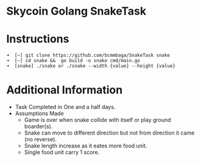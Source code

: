 # Skycoin Golang SnakeTask

# Instructions
```code
➜  [~] git clone https://github.com/bcmmbaga/SnakeTask snake
➜  [~] cd snake &&  go build -o snake cmd/main.go
➜  [snake] ./snake or ./snake --width {value} --height {value}
```

# Additional Information
- Task Completed in One and a half days.
- Assumptions Made
    - Game is over when snake collide with itself or play ground boarder(s).
	- Snake can move to different direction but not from direction it came (no reverse).
    - Snake length increase as it eates more food unit.
    - Single food unit carry 1 score.
